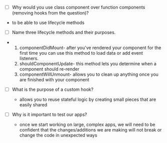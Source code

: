 - [ ] Why would you use class component over function components (removing hooks from the question)?

- to be able to use lifecycle methods 

- [ ] Name three lifecycle methods and their purposes.

- 1. componentDidMount- after you've rendered your component for the first time you can use this method to load data or add event listeners. 
  2. shouldComponentUpdate- this method lets you determine when a component should re-render
  3. componentWillUnmount- allows you to clean up anything once you are finished with your component

- [ ] What is the purpose of a custom hook?

    - allows you to reuse stateful logic by creating small pieces that are easily shared

- [ ] Why is it important to test our apps?

   - once we start working on large, complex apps, we will need to be confident that the changes/additions we are making will not break or change the code in unexpected ways 